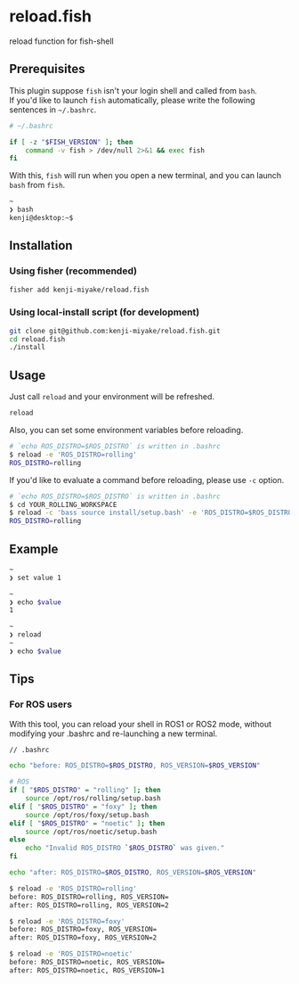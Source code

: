 # reload.fish

reload function for fish-shell

## Prerequisites

This plugin suppose `fish` isn't your login shell and called from `bash`.  
If you'd like to launch `fish` automatically, please write the following sentences in `~/.bashrc`.

```sh
# ~/.bashrc

if [ -z "$FISH_VERSION" ]; then
    command -v fish > /dev/null 2>&1 && exec fish
fi
```

With this, `fish` will run when you open a new terminal, and you can launch `bash` from `fish`.

```sh
~
❯ bash
kenji@desktop:~$
```

## Installation

### Using fisher (recommended)

```sh
fisher add kenji-miyake/reload.fish
```

### Using local-install script (for development)

```sh
git clone git@github.com:kenji-miyake/reload.fish.git
cd reload.fish
./install
```

## Usage

Just call `reload` and your environment will be refreshed.

```sh
reload
```

Also, you can set some environment variables before reloading.

```sh
# `echo ROS_DISTRO=$ROS_DISTRO` is written in .bashrc
$ reload -e 'ROS_DISTRO=rolling'
ROS_DISTRO=rolling
```

If you'd like to evaluate a command before reloading, please use `-c` option.

```sh
# `echo ROS_DISTRO=$ROS_DISTRO` is written in .bashrc
$ cd YOUR_ROLLING_WORKSPACE
$ reload -c 'bass source install/setup.bash' -e 'ROS_DISTRO=$ROS_DISTRO'
ROS_DISTRO=rolling
```

## Example

```sh
~
❯ set value 1

~
❯ echo $value
1

~
❯ reload
~
❯ echo $value

```

## Tips

### For ROS users

With this tool, you can reload your shell in ROS1 or ROS2 mode, without modifying your .bashrc and re-launching a new terminal.

```bash
// .bashrc

echo "before: ROS_DISTRO=$ROS_DISTRO, ROS_VERSION=$ROS_VERSION"

# ROS
if [ "$ROS_DISTRO" = "rolling" ]; then
    source /opt/ros/rolling/setup.bash
elif [ "$ROS_DISTRO" = "foxy" ]; then
    source /opt/ros/foxy/setup.bash
elif [ "$ROS_DISTRO" = "noetic" ]; then
    source /opt/ros/noetic/setup.bash
else
    echo "Invalid ROS_DISTRO `$ROS_DISTRO` was given."
fi

echo "after: ROS_DISTRO=$ROS_DISTRO, ROS_VERSION=$ROS_VERSION"
```

```sh
$ reload -e 'ROS_DISTRO=rolling'
before: ROS_DISTRO=rolling, ROS_VERSION=
after: ROS_DISTRO=rolling, ROS_VERSION=2

$ reload -e 'ROS_DISTRO=foxy'
before: ROS_DISTRO=foxy, ROS_VERSION=
after: ROS_DISTRO=foxy, ROS_VERSION=2

$ reload -e 'ROS_DISTRO=noetic'
before: ROS_DISTRO=noetic, ROS_VERSION=
after: ROS_DISTRO=noetic, ROS_VERSION=1
```
